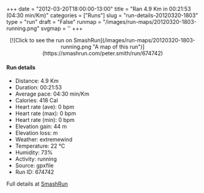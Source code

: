 +++
date = "2012-03-20T18:00:00-13:00"
title = "Ran 4.9 Km in 00:21:53 (04:30 min/Km)"
categories = ["Runs"]
slug = "run-details-20120320-1803"
type = "run"
draft = "False"
runmap = "/images/run-maps/20120320-1803-running.png"
svgmap = '<polyline points="89 77, 74 78, 62 94, 48 99, 35 97, 33 87, 40 66, 18 57, 28 36, 58 10, 61 7, 62 2, 49 1, 14 33, 8 48, 13 36, 22 26, 50 1, 61 0, 64 4, 52 14, 25 38, 22 49, 20 52, 19 58, 43 69, 32 95, 44 100, 65 94, 73 81, 89 77, 92 72">'
+++



<!--more-->

<center>
[![Click to see the run on SmashRun](/images/run-maps/20120320-1803-running.png "A map of this run")](https://smashrun.com/peter.smith/run/674742)
</center>

#### Run details

* Distance: 4.9 Km
* Duration: 00:21:53
* Average pace: 04:30 min/Km
* Calories: 418 Cal
* Heart rate (ave): 0 bpm
* Heart rate (max): 0 bpm
* Heart rate (min): 0 bpm
* Elevation gain: 44 m
* Elevation loss:  m
* Weather: extremewind
* Temperature: 22 &deg;C
* Humidity: 73%
* Activity: running
* Source: gpxfile
* Run ID: 674742

Full details at [SmashRun](https://smashrun.com/peter.smith/run/674742)